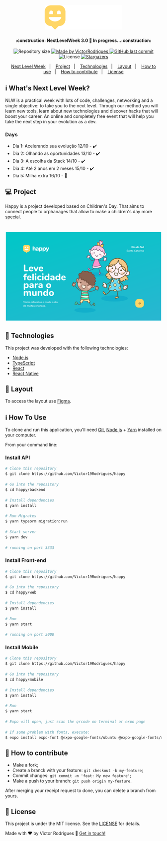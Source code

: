 <h1 align="center">
    <img alt="NextLevelWeek" title="#NextLevelWeek" src=".github/logo.svg" width="250px" />
</h1>

<h4 align="center"> 
	:construction: NextLevelWeek 3.0 🚀 In progress...:construction:
</h4>
<p align="center">	
  <img alt="Repository size" src="https://img.shields.io/github/repo-size/Victor19Rodrigues/happy">
	
  <a href="https://www.linkedin.com/in/victor-rodrigues-676563ba/">
    <img alt="Made by VictorRodrigues" src="https://img.shields.io/badge/made%20by-VictorRodrigues-%2304D361">
  </a>
  
  <a href="https://github.com/VictorRodrigues/happy/commits/master">
    <img alt="GitHub last commit" src="https://img.shields.io/github/last-commit/Victor19Rodrigues/happy">
  </a>

  <img alt="License" src="https://img.shields.io/badge/license-MIT-brightgreen">
   <a href="https://github.com/VictorRodrigues/happy/stargazers">
    <img alt="Stargazers" src="https://img.shields.io/github/stars/Victor19Rodrigues/happy?style=social">
  </a>
</p>
<!-- <p align="center">
<a href="https://insomnia.rest/run/?label=happy%20-%20Ecoleta&uri=https%3A%2F%2Fraw.githubusercontent.com%Victor19Rodrigues%2Fhappy%2Fmaster%2Fbackend%2FInsomnia.json" target="_blank"><img src="https://insomnia.rest/images/run.svg" alt="Run in Insomnia"></a>
</p> -->
<p align="center">
  <a href="#-nlw">Next Level Week</a>&nbsp;&nbsp;&nbsp;|&nbsp;&nbsp;&nbsp;
  <a href="#-project">Project</a>&nbsp;&nbsp;&nbsp;|&nbsp;&nbsp;&nbsp;
  <a href="#rocket-Technologies">Technologies</a>&nbsp;&nbsp;&nbsp;|&nbsp;&nbsp;&nbsp;
  <a href="#-layout">Layout</a>&nbsp;&nbsp;&nbsp;|&nbsp;&nbsp;&nbsp;
  <a href="#-how-to-use">How to use</a>&nbsp;&nbsp;&nbsp;|&nbsp;&nbsp;&nbsp;
  <a href="#-how-to-contribute">How to contribute</a>&nbsp;&nbsp;&nbsp;|&nbsp;&nbsp;&nbsp;
  <a href="#memo-license">License</a>
</p>

## :information_source: What's Next Level Week?

NLW is a practical week with lots of code, challenges, networking and a single objective: to take you to the next level.
Through our method you will learn new tools, learn about new technologies and discover hacks that will boost your career.
An online and completely free event that will help you take the next step in your evolution as a dev.

### Days
- Dia 1: Acelerando sua evolução 12/10 - :heavy_check_mark:
- Dia 2: Olhando as oportunidades 13/10 - :heavy_check_mark:
- Dia 3: A escolha da Stack 14/10 - :heavy_check_mark:
- Dia 4: Até 2 anos em 2 meses 15/10 - :heavy_check_mark:
- Dia 5: Milha extra 16/10 - :construction:

## 💻 Project

Happy is a project developed based on Children's Day. 
That aims to connect people to orphanages that allow to make a children's day more special.

<h1 align="center">
    <img alt="Example" title="Example" src=".github/home.svg" width="500px" />
</h1>


## :rocket: Technologies

This project was developed with the following technologies:

- [Node.js][nodejs]
- [TypeScript][typescript]
- [React][reactjs]
- [React Native][rn]
<!-- - [Expo][expo] -->

## 🔖 Layout

To access the layout use [Figma](https://www.figma.com/file/mDEbnoojksG4w8sOxmudh3/Happy-Web/duplicate).

## :information_source: How To Use

To clone and run this application, you'll need [Git](https://git-scm.com), [Node.js][nodejs] + [Yarn][yarn] installed on your computer.

From your command line:

### Install API 

```bash
# Clone this repository
$ git clone https://github.com/Victor19Rodrigues/happy

# Go into the repository
$ cd happy/backend

# Install dependencies
$ yarn install

# Run Migrates
$ yarn typeorm migration:run

# Start server
$ yarn dev

# running on port 3333
```

### Install Front-end

```bash
# Clone this repository
$ git clone https://github.com/Victor19Rodrigues/happy

# Go into the repository
$ cd happy/web

# Install dependencies
$ yarn install

# Run
$ yarn start

# running on port 3000
```

### Install Mobile

```bash
# Clone this repository
$ git clone https://github.com/Victor19Rodrigues/happy

# Go into the repository
$ cd happy/mobile

# Install dependencies
$ yarn install

# Run
$ yarn start

# Expo will open, just scan the qrcode on terminal or expo page

# If some problem with fonts, execute:
$ expo install expo-font @expo-google-fonts/ubuntu @expo-google-fonts/roboto

```

## 🤔 How to contribute

-  Make a fork;
-  Create a branck with your feature: `git checkout -b my-feature`;
-  Commit changes: `git commit -m 'feat: My new feature'`;
-  Make a push to your branch: `git push origin my-feature`.

After merging your receipt request to done, you can delete a branch from yours.

## :memo: License

This project is under the MIT license. See the [LICENSE](https://github.com/Victor19Rodrigues/happy/blob/master/LICENSE) for details.

Made with ♥ by Victor Rodrigues :wave: [Get in touch!](https://www.linkedin.com/in/victor-rodrigues-676563ba/)

[nodejs]: https://nodejs.org/
[typescript]: https://www.typescriptlang.org/
[expo]: https://expo.io/
[reactjs]: https://reactjs.org
[rn]: https://facebook.github.io/react-native/
[yarn]: https://yarnpkg.com/